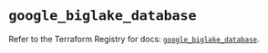 # `google_biglake_database`

Refer to the Terraform Registry for docs: [`google_biglake_database`](https://registry.terraform.io/providers/hashicorp/google/6.7.0/docs/resources/biglake_database).
